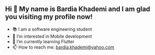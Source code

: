 
## Hi 👋 My name is Bardia Khademi and I am glad you visiting my profile now!

- 📚 I am a software engineering student
- 👀 I’m interested in Mobile development
- 🌱 I’m currently learning Flutter 
- 📫 How to reach me: bardia.khademi@yahoo.com


